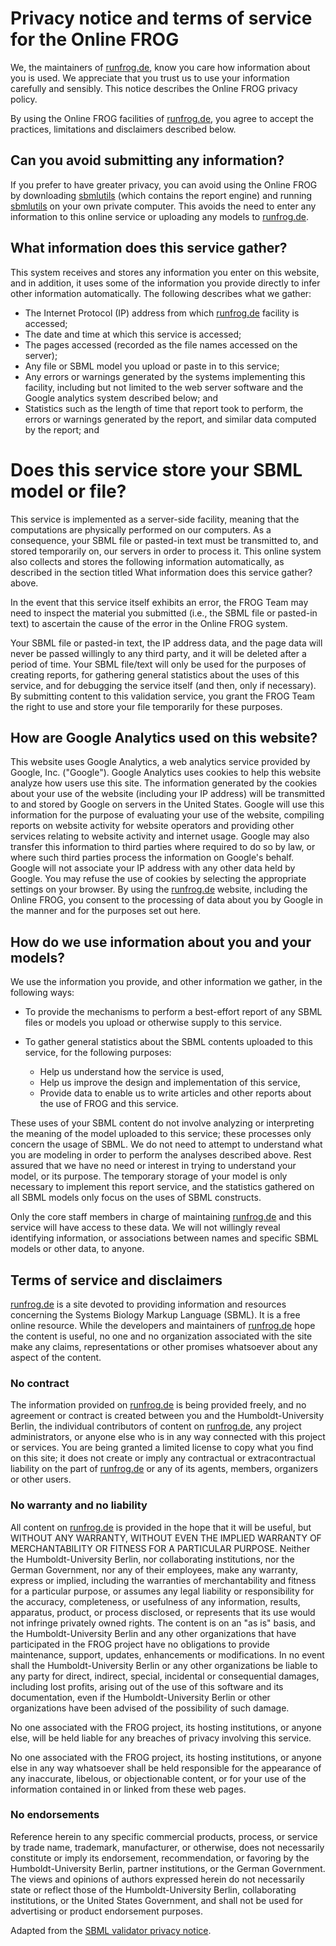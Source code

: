 # Privacy notice and terms of service for the Online FROG

We, the maintainers of [runfrog.de](https://runfrog.de), know you care how information about you is used. We appreciate that you trust us to use your information carefully and sensibly. This notice describes the Online FROG privacy policy.

By using the Online FROG facilities of [runfrog.de](https://runfrog.de), you agree to accept the practices, limitations and disclaimers described below. 

## Can you avoid submitting any information?

If you prefer to have greater privacy, you can avoid using the Online FROG by downloading [sbmlutils](https://github.com/matthiaskoenig/sbmlutils) (which contains the report engine) and running [sbmlutils](https://github.com/matthiaskoenig/sbmlutils) on your own private computer. This avoids the need to enter any information to this online service or uploading any models to [runfrog.de](https://runfrog.de). 

## What information does this service gather?

This system receives and stores any information you enter on this website, and in addition, it uses some of the information you provide directly to infer other information automatically. The following describes what we gather:

* The Internet Protocol (IP) address from which [runfrog.de](https://runfrog.de) facility is accessed;
* The date and time at which this service is accessed;
* The pages accessed (recorded as the file names accessed on the server);
* Any file or SBML model you upload or paste in to this service;
* Any errors or warnings generated by the systems implementing this facility, including but not limited to the web server software and the Google analytics system described below; and
* Statistics such as the length of time that report took to perform, the errors or warnings generated by the report, and similar data computed by the report; and 

# Does this service store your SBML model or file?

This service is implemented as a server-side facility, meaning that the computations are physically performed on our computers. As a consequence, your SBML file or pasted-in text must be transmitted to, and stored temporarily on, our servers in order to process it. This online system also collects and stores the following information automatically, as described in the section titled What information does this service gather? above.

In the event that this service itself exhibits an error, the FROG Team may need to inspect the material you submitted (i.e., the SBML file or pasted-in text) to ascertain the cause of the error in the Online FROG system.

Your SBML file or pasted-in text, the IP address data, and the page data will never be passed willingly to any third party, and it will be deleted after a period of time. Your SBML file/text will only be used for the purposes of creating reports, for gathering general statistics about the uses of this service, and for debugging the service itself (and then, only if necessary). By submitting content to this validation service, you grant the FROG Team the right to use and store your file temporarily for these purposes. 

## How are Google Analytics used on this website?

This website uses Google Analytics, a web analytics service provided by Google, Inc. ("Google"). Google Analytics uses cookies to help this website analyze how users use this site. The information generated by the cookies about your use of the website (including your IP address) will be transmitted to and stored by Google on servers in the United States. Google will use this information for the purpose of evaluating your use of the website, compiling reports on website activity for website operators and providing other services relating to website activity and internet usage. Google may also transfer this information to third parties where required to do so by law, or where such third parties process the information on Google's behalf. Google will not associate your IP address with any other data held by Google. You may refuse the use of cookies by selecting the appropriate settings on your browser. By using the [runfrog.de](https://runfrog.de) website, including the Online FROG, you consent to the processing of data about you by Google in the manner and for the purposes set out here. 

## How do we use information about you and your models?

We use the information you provide, and other information we gather, in the following ways:

* To provide the mechanisms to perform a best-effort report of any SBML files or models you upload or otherwise supply to this service. 
  
* To gather general statistics about the SBML contents uploaded to this service, for the following purposes:
  * Help us understand how the service is used, 
  * Help us improve the design and implementation of this service, 
  * Provide data to enable us to write articles and other reports about the use of FROG and this service. 

These uses of your SBML content do not involve analyzing or interpreting the meaning of the model uploaded to this service; these processes only concern the usage of SBML. We do not need to attempt to understand what you are modeling in order to perform the analyses described above. Rest assured that we have no need or interest in trying to understand your model, or its purpose. The temporary storage of your model is only necessary to implement this report service, and the statistics gathered on all SBML models only focus on the uses of SBML constructs.

Only the core staff members in charge of maintaining [runfrog.de](https://runfrog.de) and this service will have access to these data. We will not willingly reveal identifying information, or associations between names and specific SBML models or other data, to anyone. 

## Terms of service and disclaimers

[runfrog.de](https://runfrog.de) is a site devoted to providing information and resources concerning the Systems Biology Markup Language (SBML). It is a free online resource. While the developers and maintainers of [runfrog.de](https://runfrog.de) hope the content is useful, no one and no organization associated with the site make any claims, representations or other promises whatsoever about any aspect of the content.

### No contract

The information provided on [runfrog.de](https://runfrog.de) is being provided freely, and no agreement or contract is created between you and the Humboldt-University Berlin, the individual contributors of content on [runfrog.de](https://runfrog.de), any project administrators, or anyone else who is in any way connected with this project or services. You are being granted a limited license to copy what you find on this site; it does not create or imply any contractual or extracontractual liability on the part of [runfrog.de](https://runfrog.de) or any of its agents, members, organizers or other users.

### No warranty and no liability

All content on [runfrog.de](https://runfrog.de) is provided in the hope that it will be useful, but WITHOUT ANY WARRANTY, WITHOUT EVEN THE IMPLIED WARRANTY OF MERCHANTABILITY OR FITNESS FOR A PARTICULAR PURPOSE. Neither the Humboldt-University Berlin, nor collaborating institutions, nor the German Government, nor any of their employees, make any warranty, express or implied, including the warranties of merchantability and fitness for a particular purpose, or assumes any legal liability or responsibility for the accuracy, completeness, or usefulness of any information, results, apparatus, product, or process disclosed, or represents that its use would not infringe privately owned rights. The content is on an "as is" basis, and the Humboldt-University Berlin and any other organizations that have participated in the FROG project have no obligations to provide maintenance, support, updates, enhancements or modifications. In no event shall the Humboldt-University Berlin or any other organizations be liable to any party for direct, indirect, special, incidental or consequential damages, including lost profits, arising out of the use of this software and its documentation, even if the Humboldt-University Berlin or other organizations have been advised of the possibility of such damage.

No one associated with the FROG project, its hosting institutions, or anyone else, will be held liable for any breaches of privacy involving this service.

No one associated with the FROG project, its hosting institutions, or anyone else in any way whatsoever shall be held responsible for the appearance of any inaccurate, libelous, or objectionable content, or for your use of the information contained in or linked from these web pages.

### No endorsements

Reference herein to any specific commercial products, process, or service by trade name, trademark, manufacturer, or otherwise, does not necessarily constitute or imply its endorsement, recommendation, or favoring by the Humboldt-University Berlin, partner institutions, or the German Government. The views and opinions of authors expressed herein do not necessarily state or reflect those of the Humboldt-University Berlin, collaborating institutions, or the United States Government, and shall not be used for advertising or product endorsement purposes. 

Adapted from the [SBML validator privacy notice](http://sbml.org/Facilities/Documentation/Privacy_notice_and_terms_of_service_for_the_Online_SBML_Validator).
